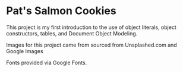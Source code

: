 # Pat's Salmon Cookies
This project is my first introduction to the use of object literals, object constructors,  tables, and Document Object Modeling.

Images for this project came from sourced from Unsplashed.com and Google Images

Fonts provided via Google Fonts.